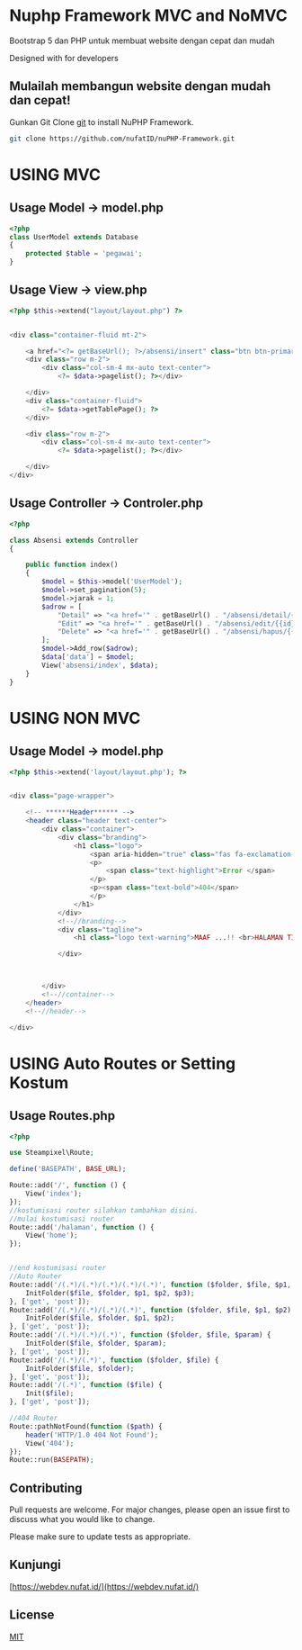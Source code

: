 # Nuphp Framework MVC and NoMVC

Bootstrap 5 dan PHP untuk membuat website dengan cepat dan mudah

Designed with  for developers

## Mulailah membangun website dengan mudah dan cepat!

Gunkan Git Clone [git](https://github.com/nufatID/nuPHP-Framework.git) to install NuPHP Framework.

```bash
git clone https://github.com/nufatID/nuPHP-Framework.git
```
# USING MVC
## Usage Model -> model.php

```php
<?php
class UserModel extends Database
{
    protected $table = 'pegawai';
}
```

## Usage View -> view.php

```php
<?php $this->extend("layout/layout.php") ?>


<div class="container-fluid mt-2">

    <a href="<?= getBaseUrl(); ?>/absensi/insert" class="btn btn-primary">tambah</a>
    <div class="row m-2">
        <div class="col-sm-4 mx-auto text-center">
            <?= $data->pagelist(); ?></div>

    </div>
    <div class="container-fluid">
        <?= $data->getTablePage(); ?>
    </div>

    <div class="row m-2">
        <div class="col-sm-4 mx-auto text-center">
            <?= $data->pagelist(); ?></div>

    </div>
</div>
```
## Usage Controller -> Controler.php

```php
<?php

class Absensi extends Controller
{

    public function index()
    {
        $model = $this->model('UserModel');
        $model->set_pagination(5);
        $model->jarak = 1;
        $adrow = [
            "Detail" => "<a href='" . getBaseUrl() . "/absensi/detail/{{id}}' class='btn btn-primary' id='{{id}}'>Detail</a>",
            "Edit" => "<a href='" . getBaseUrl() . "/absensi/edit/{{id}}' type='button' class='btn btn-warning'>Edit</a>",
            "Delete" => "<a href='" . getBaseUrl() . "/absensi/hapus/{{id}}' onclick='return confirm('Anda Yakin??');' type='button' class='btn btn-danger'>Delete</a>"
        ];
        $model->Add_row($adrow);
        $data['data'] = $model;
        View('absensi/index', $data);
    }
}
```
# USING NON MVC
## Usage Model -> model.php

```php
<?php $this->extend('layout/layout.php'); ?>


<div class="page-wrapper">

    <!-- ******Header****** -->
    <header class="header text-center">
        <div class="container">
            <div class="branding">
                <h1 class="logo">
                    <span aria-hidden="true" class="fas fa-exclamation-circle" style="font-size: xxx-large;"></span>
                    <p>
                        <span class="text-highlight">Error </span>
                    </p>
                    <p><span class="text-bold">404</span>
                    </p>
                </h1>
            </div>
            <!--//branding-->
            <div class="tagline">
                <h1 class="logo text-warning">MAAF ...!! <br>HALAMAN TIDAK DITEMUKAN</h1>

            </div>



        </div>
        <!--//container-->
    </header>
    <!--//header-->

</div>
```
# USING Auto Routes or Setting Kostum
## Usage Routes.php

```php
<?php

use Steampixel\Route;

define('BASEPATH', BASE_URL);

Route::add('/', function () {
    View('index');
});
//kostumisasi router silahkan tambahkan disini.
//mulai kostumisasi router
Route::add('/halaman', function () {
    View('home');
});


//end kostumisasi router
//Auto Router 
Route::add('/(.*)/(.*)/(.*)/(.*)/(.*)', function ($folder, $file, $p1, $p2, $p3) {
    InitFolder($file, $folder, $p1, $p2, $p3);
}, ['get', 'post']);
Route::add('/(.*)/(.*)/(.*)/(.*)', function ($folder, $file, $p1, $p2) {
    InitFolder($file, $folder, $p1, $p2);
}, ['get', 'post']);
Route::add('/(.*)/(.*)/(.*)', function ($folder, $file, $param) {
    InitFolder($file, $folder, $param);
}, ['get', 'post']);
Route::add('/(.*)/(.*)', function ($folder, $file) {
    InitFolder($file, $folder);
}, ['get', 'post']);
Route::add('/(.*)', function ($file) {
    Init($file);
}, ['get', 'post']);

//404 Router 
Route::pathNotFound(function ($path) {
    header('HTTP/1.0 404 Not Found');
    View('404');
});
Route::run(BASEPATH);

```

## Contributing
Pull requests are welcome. For major changes, please open an issue first to discuss what you would like to change.

Please make sure to update tests as appropriate.

## Kunjungi
[https://webdev.nufat.id/](https://webdev.nufat.id/)

## License
[MIT](https://choosealicense.com/licenses/mit/)

